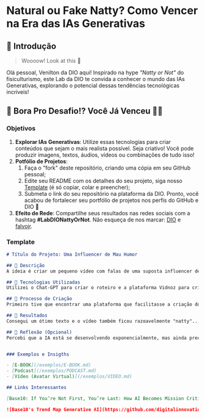 # Natural ou Fake Natty? Como Vencer na Era das IAs Generativas

## 🚀 Introdução

> Woooow! Look at this 👀

Olá pessoal, Venilton da DIO aqui! Inspirado na hype _"Natty or Not"_ do fisiculturismo, este Lab da DIO te convida a conhecer o mundo das IAs Generativas, explorando o potencial dessas tendências tecnológicas incríveis!

## 🎯 Bora Pro Desafio!? Você Já Venceu 💪🤓

### Objetivos

1. **Explorar IAs Generativas**: Utilize essas tecnologias para criar conteúdos que sejam o mais realista possível. Seja criativo! Você pode produzir imagens, textos, áudios, vídeos ou combinações de tudo isso!
1. **Potfólio de Projetos**:
    1. Faça o "fork" deste repositório, criando uma cópia em seu GitHub pessoal;
    2. Edite seu README com os detalhes do seu projeto, siga nosso [Template](#template) (é só copiar, colar e preencher);
    3. Submeta o link do seu repositório na plataforma da DIO. Pronto, você acabou de fortalecer seu portfólio de projetos nos perfis do GitHub e DIO 🚀
1. **Efeito de Rede**: Compartilhe seus resultados nas redes sociais com a hashtag **#LabDIONattyOrNot**. Não esqueça de nos marcar: [DIO](https://www.linkedin.com/school/dio-makethechange) e [falvojr](https://www.linkedin.com/in/falvojr).

### Template

```markdown
# Título do Projeto: Uma Influencer de Mau Humor

## 📒 Descrição
A ideia é criar um pequeno vídeo com falas de uma suposta influencer de mau humor, inspirada na Wednesday da Família Adams.

## 🤖 Tecnologias Utilizadas
Utilizei o Chat-GPT para criar o roteiro e a plataforma Vidnoz para criar o vídeo.

## 🧐 Processo de Criação
Primeiro tive que encontrar uma plataforma que facilitasse a criação do meu conteúdo. Tive um pouco de dificuldade com a plataforma sugerida pela DIO e o meu tempo está se esgotando para finalizar o curso. O prazo é amanhã até 17:30h se não me engano e eu trabalho o dia todo. Preciso finalizar hoje.

## 🚀 Resultados
Consegui um ótimo texto e o vídeo também ficou razoavelmente "natty"... hahaha... vou compartilhá-lo com a equipe DIO.

## 💭 Reflexão (Opcional)
Percebi que a IA está se desenvolvendo exponencialmente, mas ainda precisamos avançar mais um pouco antes de conseguir um conteúdo perfeito. Isso me parece uma realidade muito próxima, mas temos realmente que nos preocupar com questões éticas pois, infelizmente, existe muuuuuita gente por aí que aprende perfeitamente bem para usar a tecnologia para o mal. 


### Exemplos e Insigths

- [E-BOOK](/exemplos/E-BOOK.md)
- [Podcast](/exemplos/PODCAST.md)
- [Vídeo (Avatar Virtual)](/exemplos/VIDEO.md)

## Links Interessantes

[Base10: If You’re Not First, You’re Last: How AI Becomes Mission Critical](https://base10.vc/post/generative-ai-mission-critical/)

![Base10's Trend Map Generative AI](https://github.com/digitalinnovationone/lab-natty-or-not/assets/730492/f4df26e8-f8f7-4419-8252-c69d73ea930c)
